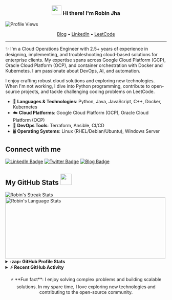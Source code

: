 <!-- Heading -->
<h3 align="center"><img src="https://raw.githubusercontent.com/MartinHeinz/MartinHeinz/master/wave.gif" width="30px" /> Hi there! I'm Robin Jha</h3>

<!-- Profile Views -->
<p align="left"> <img src="https://komarev.com/ghpvc/?username=whoisrobinjha&label=Profile%20views&color=0e75b6&style=flat" alt="Profile Views" /> </p>

<p align="center">
  <a href="https://whoisrobinjha.hashnode.dev">Blog</a> •
  <a href="https://www.linkedin.com/in/robin-jha">LinkedIn</a> •
  <a href="https://leetcode.com/whoisrobinjha">LeetCode</a>
</p>

<!-- About Section -->
---
✨ I'm a Cloud Operations Engineer with 2.5+ years of experience in designing, implementing, and troubleshooting cloud-based solutions for enterprise clients. My expertise spans across Google Cloud Platform (GCP), Oracle Cloud Platform (OCP), and container orchestration with Docker and Kubernetes. I am passionate about DevOps, AI, and automation.

I enjoy crafting robust cloud solutions and exploring new technologies. When I'm not working, I dive into Python programming, contribute to open-source projects, and tackle challenging coding problems on LeetCode.

<!-- Skills -->
- 🔧 **Languages & Technologies**: Python, Java, JavaScript, C++, Docker, Kubernetes
- ☁️ **Cloud Platforms**: Google Cloud Platform (GCP), Oracle Cloud Platform (OCP)
- 🔧 **DevOps Tools**: Terraform, Ansible, CI/CD
- 🖥️ **Operating Systems**: Linux (RHEL/Debian/Ubuntu), Windows Server

<!-- Connect Section -->
<h2>Connect with me</h2>
<p>
  <a href="https://www.linkedin.com/in/robin-jha"><img src="https://img.shields.io/badge/-Robin%20Jha-blue?style=plastic&labelColor=blue&logo=LinkedIn" alt="LinkedIn Badge"></a>
  <a href="https://twitter.com/whoisrobinjha"><img src="https://img.shields.io/badge/-@whoisrobinjha-00acee?style=plastic&logo=Twitter" alt="Twitter Badge"></a>
  <a href="https://whoisrobinjha.hashnode.dev"><img src="https://img.shields.io/badge/-Blog-black?style=plastic&logo=Hashnode" alt="Blog Badge"></a>
</p>

<!-- GitHub Stats -->
<h2>My GitHub Stats <img src="https://i.pinimg.com/originals/65/c4/f4/65c4f452571be1261e9c623f7da488ac.gif" width="35px" /></h2>
<div>
  <img align="center" src="https://github-readme-streak-stats.herokuapp.com/?user=whoisrobinjha" alt="Robin's Streak Stats" />
  <img align="center" src="https://github-readme-stats.vercel.app/api/top-langs?username=whoisrobinjha&langs_count=10&show_icons=true&locale=en&layout=compact&theme=light" alt="Robin's Language Stats" height="192px" width="500px"/>
</div>

<!-- Expandable Sections -->
<details>
  <summary><b>:zap: GitHub Profile Stats</b></summary>
  <img src="https://github-readme-stats.anuraghazra1.vercel.app/api?username=whoisrobinjha&show_icons=true" />
</details>
<details>
  <summary><b>⚡ Recent GitHub Activity</b></summary>
  <br/>
  <a href="https://github.com/whoisrobinjha/"><img alt="Robin's Activity Graph" src="https://activity-graph.herokuapp.com/graph?username=whoisrobinjha&custom_title=Robin's%20Contribution%20Graph&theme=react-dark" /></a>
  <br/>
</details>

<!-- Fun Fact -->
<p align="center">
  ⚡ **Fun fact**: I enjoy solving complex problems and building scalable solutions. In my spare time, I love exploring new technologies and contributing to the open-source community.
</p>
